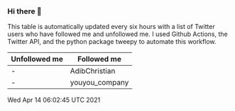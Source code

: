### Hi there 👋

This table is automatically updated every six hours with a list of Twitter users who have followed me and unfollowed me. I used Github Actions, the Twitter API, and the python package tweepy to automate this workflow.

| Unfollowed me |  Followed me |
| --- | --- |
|-|AdibChristian|
|-|youyou_company|
Wed Apr 14 06:02:45 UTC 2021
